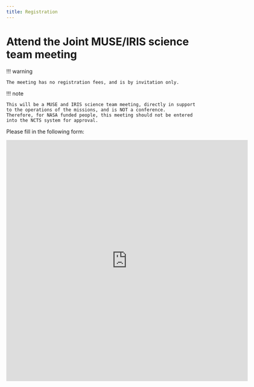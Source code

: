 ```yaml
---
title: Registration
---
```


# Attend the Joint MUSE/IRIS science team meeting

!!! warning

    The meeting has no registration fees, and is by invitation only.

!!! note

    This will be a MUSE and IRIS science team meeting, directly in support to the operations of the missions, and is NOT a conference.
    Therefore, for NASA funded people, this meeting should not be entered into the NCTS system for approval.

Please fill in the following form:

<iframe src="https://docs.google.com/forms/d/e/1FAIpQLScQMnu1V1aOxilhe7mlyeOGI3LQJ4BfwJ-I1pfiPpk5j_87pA/viewform?embedded=true" width="640" height="640" frameborder="0" marginheight="0" marginwidth="0">Loading…</iframe>
